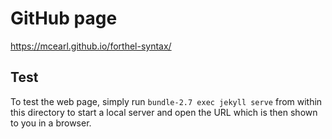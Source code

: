 # GitHub page

<https://mcearl.github.io/forthel-syntax/>


## Test

To test the web page, simply run `bundle-2.7 exec jekyll serve` from within this
directory to start a local server and open the URL which is then shown to you in
a browser.
